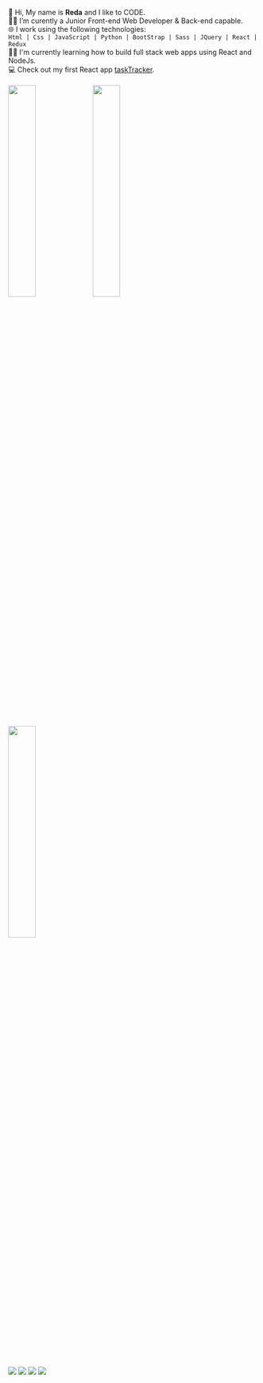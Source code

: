 :wave: Hi, My name is **Reda** and I like to CODE.<br>
:technologist: I’m curently a Junior Front-end Web Developer & Back-end capable.<br>
:globe_with_meridians: I work using the following technologies:<br>
`Html | Css | JavaScript | Python | BootStrap | Sass | JQuery | React | Redux` <br>
:teacher: I'm currently learning how to build full stack web apps using React and NodeJs.<br>
:computer: Check out my first React app [taskTracker](https://tasktracker.redacodes.repl.co/).<br>
<br><img src="https://github-readme-stats.vercel.app/api?username=Reda-codes&show_icons=true&count_private=true" width="33%" height="auto"/> <img src="https://github-readme-stats.vercel.app/api/top-langs/?username=Reda-codes&layout=compact&show_icons=true/" width="33%" height="auto"/> <img src="https://github-readme-streak-stats.herokuapp.com/?user=Reda-codes" width="33%" height="auto"/>
<br><a href="www.linkedin.com/in/Reda-Med" target="_blank"><img src="https://img.icons8.com/color/48/000000/linkedin.png"/></a>
<a href="https://www.instagram.com/med_thelunatic/" target="_blank"><img src="https://img.icons8.com/fluency/48/000000/instagram-new.png"/></a>
<a href="https://twitter.com/Med_thelunatic" target="_blank"><img src="https://img.icons8.com/fluency/48/000000/twitter.png"/></a>
<a href="mailto:redux4.0@protonmail.com" target="_blank"><img src="https://img.icons8.com/fluency/48/000000/email.png"/></a>
